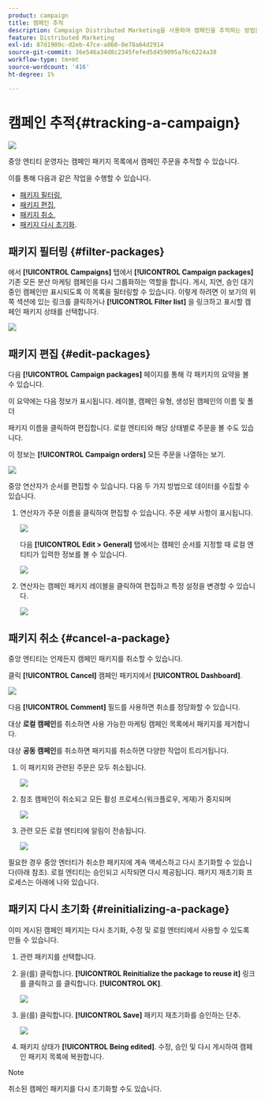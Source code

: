 ```yaml
---
product: campaign
title: 캠페인 추적
description: Campaign Distributed Marketing을 사용하여 캠페인을 추적하는 방법을 알아봅니다
feature: Distributed Marketing
exl-id: 87d1909c-d2eb-47ce-a860-0e78a64d2914
source-git-commit: 36e546a34d8c2345fefed5d459095a76c6224a38
workflow-type: tm+mt
source-wordcount: '416'
ht-degree: 1%

---
```


# 캠페인 추적{#tracking-a-campaign}

![](../../assets/v7-only.svg)

중앙 엔티티 운영자는 캠페인 패키지 목록에서 캠페인 주문을 추적할 수 있습니다.

이를 통해 다음과 같은 작업을 수행할 수 있습니다.

* [패키지 필터링](#filter-packages),
* [패키지 편집](#edit-packages),
* [패키지 취소](#cancel-a-package),
* [패키지 다시 초기화](#reinitializing-a-package).

## 패키지 필터링 {#filter-packages}

에서 **[!UICONTROL Campaigns]** 탭에서 **[!UICONTROL Campaign packages]** 기존 모든 분산 마케팅 캠페인을 다시 그룹화하는 역할을 합니다. 게시, 지연, 승인 대기 중인 캠페인만 표시되도록 이 목록을 필터링할 수 있습니다. 이렇게 하려면 이 보기의 위쪽 섹션에 있는 링크를 클릭하거나 **[!UICONTROL Filter list]** 을 링크하고 표시할 캠페인 패키지 상태를 선택합니다.

![](assets/mkg_dist_catalog_filter.png)

## 패키지 편집 {#edit-packages}

다음 **[!UICONTROL Campaign packages]** 페이지를 통해 각 패키지의 요약을 볼 수 있습니다.

이 요약에는 다음 정보가 표시됩니다. 레이블, 캠페인 유형, 생성된 캠페인의 이름 및 폴더

패키지 이름을 클릭하여 편집합니다. 로컬 엔티티와 해당 상태별로 주문을 볼 수도 있습니다.

이 정보는 **[!UICONTROL Campaign orders]** 모든 주문을 나열하는 보기.

![](assets/mkg_dist_catalog_op_command_details.png)

중앙 연산자가 순서를 편집할 수 있습니다. 다음 두 가지 방법으로 데이터를 수집할 수 있습니다.

1. 연산자가 주문 이름을 클릭하여 편집할 수 있습니다. 주문 세부 사항이 표시됩니다.

   ![](assets/mkg_dist_catalog_op_command_edit1.png)

   다음 **[!UICONTROL Edit > General]** 탭에서는 캠페인 순서를 지정할 때 로컬 엔티티가 입력한 정보를 볼 수 있습니다.

   ![](assets/mkg_dist_catalog_op_command_edit1a.png)

1. 연산자는 캠페인 패키지 레이블을 클릭하여 편집하고 특정 설정을 변경할 수 있습니다.

   ![](assets/mkg_dist_catalog_op_command_edit2.png)

## 패키지 취소 {#cancel-a-package}

중앙 엔티티는 언제든지 캠페인 패키지를 취소할 수 있습니다.

클릭 **[!UICONTROL Cancel]** 캠페인 패키지에서 **[!UICONTROL Dashboard]**.

![](assets/mkg_dist_cancel_op_from_dashboard.png)

다음 **[!UICONTROL Comment]** 필드를 사용하면 취소를 정당화할 수 있습니다.

대상 **로컬 캠페인**&#x200B;를 취소하면 사용 가능한 마케팅 캠페인 목록에서 패키지를 제거합니다.

대상 **공동 캠페인**&#x200B;를 취소하면 패키지를 취소하면 다양한 작업이 트리거됩니다.

1. 이 패키지와 관련된 주문은 모두 취소됩니다.

   ![](assets/mkg_dist_mutual_op_cancelled.png)

1. 참조 캠페인이 취소되고 모든 활성 프로세스(워크플로우, 게재)가 중지되며

   ![](assets/mkg_dist_mutual_op_cancelled1.png)

1. 관련 모든 로컬 엔티티에 알림이 전송됩니다.

   ![](assets/mkg_dist_mutual_op_cancelled2.png)

필요한 경우 중앙 엔터티가 취소한 패키지에 계속 액세스하고 다시 초기화할 수 있습니다(아래 참조). 로컬 엔티티는 승인되고 시작되면 다시 제공됩니다. 패키지 재초기화 프로세스는 아래에 나와 있습니다.

## 패키지 다시 초기화 {#reinitializing-a-package}

이미 게시된 캠페인 패키지는 다시 초기화, 수정 및 로컬 엔터티에서 사용할 수 있도록 만들 수 있습니다.

1. 관련 패키지를 선택합니다.
1. 을(를) 클릭합니다. **[!UICONTROL Reinitialize the package to reuse it]** 링크를 클릭하고 를 클릭합니다. **[!UICONTROL OK]**.

   ![](assets/mkg_dist_mutual_op_reinit.png)

1. 을(를) 클릭합니다. **[!UICONTROL Save]** 패키지 재초기화를 승인하는 단추.

   ![](assets/mkg_dist_mutual_op_reinit2.png)

1. 패키지 상태가 **[!UICONTROL Being edited]**. 수정, 승인 및 다시 게시하여 캠페인 패키지 목록에 복원합니다.

>[!NOTE]
>
>취소된 캠페인 패키지를 다시 초기화할 수도 있습니다.
